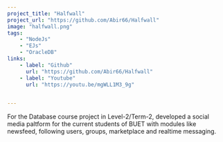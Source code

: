 ```yaml
---
project_title: "Halfwall"
project_url: "https://github.com/Abir66/Halfwall"
image: "halfwall.png"
tags: 
    - "NodeJs"
    - "EJs"
    - "OracleDB"
links:
    - label: "Github"
      url: "https://github.com/Abir66/Halfwall"
    - label: "Youtube"
      url: "https://youtu.be/mgWLL1M3_9g"

    
---
```

For the Database course project in Level-2/Term-2, developed a social media paltform for the current students of BUET with modules like newsfeed, following users, groups, marketplace and realtime messaging.